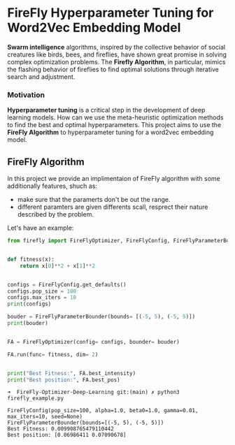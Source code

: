 # FireFly Hyperparameter Tuning for Word2Vec Embedding Model

**Swarm intelligence** algorithms, inspired by the collective behavior of social creatures like birds, bees, and fireflies, have shown great promise in solving complex optimization problems. The **Firefly Algorithm**, in particular, mimics the flashing behavior of fireflies to find optimal solutions through
iterative search and adjustment.

### Motivation 

**Hyperparameter tuning** is a critical step in the development of deep learning models. How can we use the meta-heuristic optimization methods to find the best and optimal hyperparameters. This project aims to use the **FireFly Algorithm** to hyperparameter tuning for a word2vec embedding model.


## FireFly Algorithm

In this project we provide an implimentaion of FireFly algorithm with some additionally features, shuch as: 

- make sure that the paramerts don't be out the range.
- different paramters are given differents scall, resprect their nature described by the problem.

Let's have an example: 

```python
from firefly import FireFlyOptimizer, FireFlyConfig, FireFlyParameterBounder


def fitness(x):
    return x[0]**2 + x[1]**2


configs = FireFlyConfig.get_defaults()
configs.pop_size = 100
configs.max_iters = 10
print(configs)

bouder = FireFlyParameterBounder(bounds= [(-5, 5), (-5, 5)])
print(bouder)


FA = FireFlyOptimizer(config= configs, bounder= bouder)

FA.run(func= fitness, dim= 2)


print("Best Fitness:", FA.best_intensity)
print("Best position:", FA.best_pos)

```

```bath
➜  FireFly-Optimizer-Deep-Learning git:(main) ✗ python3 firefly_example.py

FireFlyConfig(pop_size=100, alpha=1.0, beta0=1.0, gamma=0.01, max_iters=10, seed=None)
FireFlyParameterBounder(bounds=[(-5, 5), (-5, 5)])
Best Fitness: 0.009908765479110442
Best position: [0.06986411 0.07090678]
```